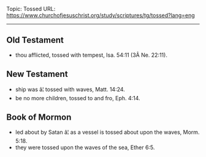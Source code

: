Topic: Tossed
URL: https://www.churchofjesuschrist.org/study/scriptures/tg/tossed?lang=eng

---

## Old Testament

- thou afflicted, tossed with tempest, Isa. 54:11 (3Â Ne. 22:11).

## New Testament

- ship was â¦ tossed with waves, Matt. 14:24.
- be no more children, tossed to and fro, Eph. 4:14.

## Book of Mormon

- led about by Satan â¦ as a vessel is tossed about upon the waves, Morm. 5:18.
- they were tossed upon the waves of the sea, Ether 6:5.


